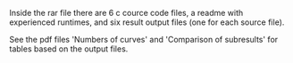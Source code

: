 Inside the rar file there are 6 c cource code files, a readme with experienced runtimes, and six result output files (one for each source file).

See the pdf files 'Numbers of curves' and 'Comparison of subresults' for tables based on the output files.
